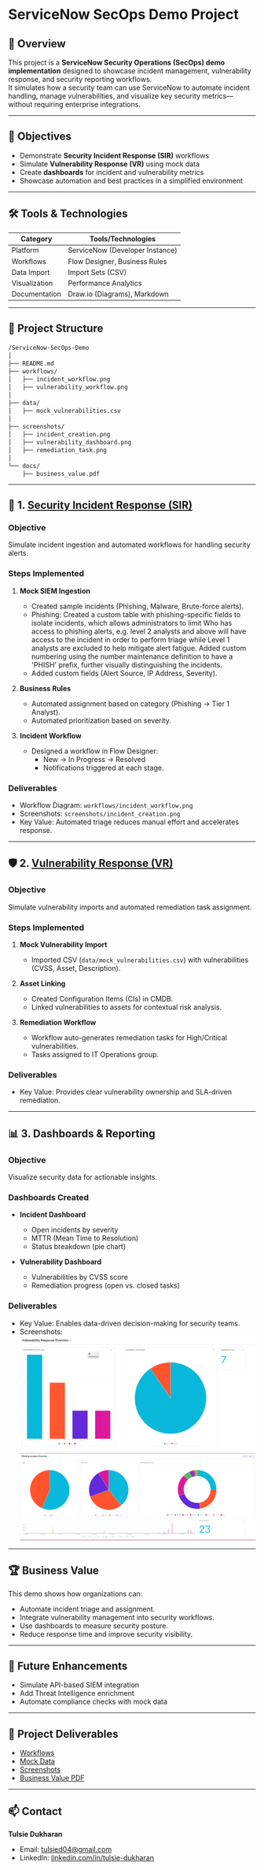 # ServiceNow SecOps Demo Project

## 📌 Overview
This project is a **ServiceNow Security Operations (SecOps) demo implementation** designed to showcase incident management, vulnerability response, and security reporting workflows.  
It simulates how a security team can use ServiceNow to automate incident handling, manage vulnerabilities, and visualize key security metrics—without requiring enterprise integrations.

---

## 🎯 Objectives
- Demonstrate **Security Incident Response (SIR)** workflows
- Simulate **Vulnerability Response (VR)** using mock data
- Create **dashboards** for incident and vulnerability metrics
- Showcase automation and best practices in a simplified environment

---

## 🛠 Tools & Technologies
| Category             | Tools/Technologies         |
|----------------------|---------------------------|
| Platform             | ServiceNow (Developer Instance) |
| Workflows            | Flow Designer, Business Rules |
| Data Import          | Import Sets (CSV)         |
| Visualization        | Performance Analytics     |
| Documentation        | Draw.io (Diagrams), Markdown |

---

## 🚀 Project Structure
```plaintext
/ServiceNow-SecOps-Demo
│
├── README.md
├── workflows/
│   ├── incident_workflow.png
│   ├── vulnerability_workflow.png
│
├── data/
│   ├── mock_vulnerabilities.csv
│
├── screenshots/
│   ├── incident_creation.png
│   ├── vulnerability_dashboard.png
│   ├── remediation_task.png
│
└── docs/
    ├── business_value.pdf
```


---

## 🔐 1. [Security Incident Response (SIR)](./Security%20Incident%20Response/README.md)
### Objective
Simulate incident ingestion and automated workflows for handling security alerts.

### Steps Implemented
1. **Mock SIEM Ingestion**
   - Created sample incidents (Phishing, Malware, Brute-force alerts).
   - Phishing:
         Created a custom table with phishing-specific fields to isolate incidents, which allows administrators to limit
         Who has access to phishing alerts, e.g. level 2 analysts and above will have access to the incident in order to perform triage while
         Level 1 analysts are excluded to help mitigate alert fatigue. Added custom numbering using the number maintenance definition to have a
         'PHISH' prefix, further visually distinguishing the incidents. 
   - Added custom fields (Alert Source, IP Address, Severity).
   
2. **Business Rules**
   - Automated assignment based on category (Phishing → Tier 1 Analyst).
   - Automated prioritization based on severity.

3. **Incident Workflow**
   - Designed a workflow in Flow Designer:
     - New → In Progress → Resolved
     - Notifications triggered at each stage.

### Deliverables
- Workflow Diagram: `workflows/incident_workflow.png`
- Screenshots: `screenshots/incident_creation.png`
- Key Value: Automated triage reduces manual effort and accelerates response.

---

## 🛡 2. [Vulnerability Response (VR)](./Vulnerability_Response/README.md)
### Objective
Simulate vulnerability imports and automated remediation task assignment.

### Steps Implemented
1. **Mock Vulnerability Import**
   - Imported CSV (`data/mock_vulnerabilities.csv`) with vulnerabilities (CVSS, Asset, Description).

2. **Asset Linking**
   - Created Configuration Items (CIs) in CMDB.
   - Linked vulnerabilities to assets for contextual risk analysis.

3. **Remediation Workflow**
   - Workflow auto-generates remediation tasks for High/Critical vulnerabilities.
   - Tasks assigned to IT Operations group.

### Deliverables
- Key Value: Provides clear vulnerability ownership and SLA-driven remediation.

---

## 📊 3. Dashboards & Reporting
### Objective
Visualize security data for actionable insights.

### Dashboards Created
- **Incident Dashboard**
  - Open incidents by severity
  - MTTR (Mean Time to Resolution)
  - Status breakdown (pie chart)

- **Vulnerability Dashboard**
  - Vulnerabilities by CVSS score
  - Remediation progress (open vs. closed tasks)

### Deliverables
- Key Value: Enables data-driven decision-making for security teams.
- Screenshots:
![](./screenshots/VulnDashboard.png)
![](./screenshots/PhishingDashboard.png)

---

## 🏆 Business Value
This demo shows how organizations can:
- Automate incident triage and assignment.
- Integrate vulnerability management into security workflows.
- Use dashboards to measure security posture.
- Reduce response time and improve security visibility.

---

## 📝 Future Enhancements
- Simulate API-based SIEM integration
- Add Threat Intelligence enrichment
- Automate compliance checks with mock data

---

## 📂 Project Deliverables
- [Workflows](./workflows)
- [Mock Data](./data)
- [Screenshots](./screenshots)
- [Business Value PDF](./docs/business_value.pdf)

---

## 📫 Contact
**Tulsie Dukharan**  
- Email: tulsied04@gmail.com  
- LinkedIn: [linkedin.com/in/tulsie-dukharan](https://www.linkedin.com/in/tulsie-dukharan)
